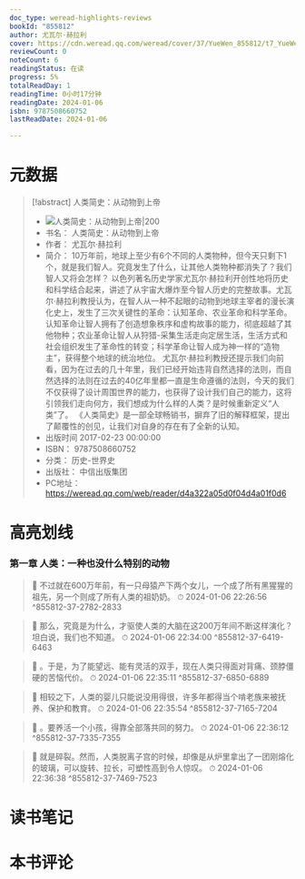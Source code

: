 ```yaml
---
doc_type: weread-highlights-reviews
bookId: "855812"
author: 尤瓦尔·赫拉利
cover: https://cdn.weread.qq.com/weread/cover/37/YueWen_855812/t7_YueWen_855812.jpg
reviewCount: 0
noteCount: 6
readingStatus: 在读
progress: 5%
totalReadDay: 1
readingTime: 0小时17分钟
readingDate: 2024-01-06
isbn: 9787508660752
lastReadDate: 2024-01-06

---
```

# 元数据
> [!abstract] 人类简史：从动物到上帝
> - ![ 人类简史：从动物到上帝|200](https://cdn.weread.qq.com/weread/cover/37/YueWen_855812/t7_YueWen_855812.jpg)
> - 书名： 人类简史：从动物到上帝
> - 作者： 尤瓦尔·赫拉利
> - 简介： 10万年前，地球上至少有6个不同的人类物种，但今天只剩下1个，就是我们智人。究竟发生了什么，让其他人类物种都消失了？我们智人又将会怎样？ 以色列著名历史学家尤瓦尔·赫拉利开创性地将历史和科学结合起来，讲述了从宇宙大爆炸至今智人历史的完整故事。尤瓦尔·赫拉利教授认为，在智人从一种不起眼的动物到地球主宰者的漫长演化史上，发生了三次关键性的革命：认知革命、农业革命和科学革命。认知革命让智人拥有了创造想象秩序和虚构故事的能力，彻底超越了其他物种；农业革命让智人从狩猎-采集生活走向定居生活，生活方式和社会组织发生了革命性的转变；科学革命让智人成为神一样的“造物主”，获得整个地球的统治地位。 尤瓦尔·赫拉利教授还提示我们向前看，因为在过去的几十年里，我们已经开始违背自然选择的法则，而自然选择的法则在过去的40亿年里都一直是生命遵循的法则，今天的我们不仅获得了设计周围世界的能力，也获得了设计我们自己的能力，这将引领我们走向何方，我们想成为什么样的人类？是时候重新定义“人类”了。 《人类简史》是一部全球畅销书，摒弃了旧的解释框架，提出了颠覆性的创见，让我们对自身的存在有了全新的认知。
> - 出版时间 2017-02-23 00:00:00
> - ISBN： 9787508660752
> - 分类： 历史-世界史
> - 出版社： 中信出版集团
> - PC地址：https://weread.qq.com/web/reader/d4a322a05d0f04d4a01f0d6

# 高亮划线

### 第一章 人类：一种也没什么特别的动物

> 📌 不过就在600万年前，有一只母猿产下两个女儿，一个成了所有黑猩猩的祖先，另一个则成了所有人类的祖奶奶。 
> ⏱ 2024-01-06 22:26:56 ^855812-37-2782-2833

> 📌 那么，究竟是为什么，才驱使人类的大脑在这200万年间不断这样演化？坦白说，我们也不知道。 
> ⏱ 2024-01-06 22:34:00 ^855812-37-6419-6463

> 📌 。于是，为了能望远、能有灵活的双手，现在人类只得面对背痛、颈脖僵硬的苦恼代价。 
> ⏱ 2024-01-06 22:35:11 ^855812-37-6850-6889

> 📌 相较之下，人类的婴儿只能说没用得很，许多年都得当个啃老族来被抚养、保护和教育。 
> ⏱ 2024-01-06 22:35:54 ^855812-37-7165-7204

> 📌 。要养活一个小孩，得靠全部落共同的努力。 
> ⏱ 2024-01-06 22:36:12 ^855812-37-7335-7355

> 📌 就是碎裂。然而，人类脱离子宫的时候，却像是从炉里拿出了一团刚熔化的玻璃，可以旋转、拉长，可塑性高到令人惊叹。 
> ⏱ 2024-01-06 22:36:38 ^855812-37-7469-7523

# 读书笔记

# 本书评论
